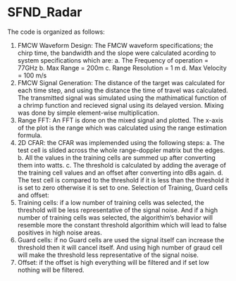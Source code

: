# SFND_Radar

The code is organized as follows:
1. FMCW Waveform Design: The FMCW waveform specifications; the chirp time, the
bandwidth and the slope were calculated acording to system specifications which are:
a. The Frequency of operation = 77GHz
b. Max Range = 200m
c. Range Resolution = 1 m
d. Max Velocity = 100 m/s
2. FMCW Signal Generation: The distance of the target was calculated for each time step,
and using the distance the time of travel was calculated. The transmitted signal was
simulated using the mathimatical function of a chrimp function and recieved signal using
its delayed version. Mixing was done by simple element-wise multiplication.
3. Range FFT: An FFT is done on the mixed signal and plotted. The x-axis of the plot is the
range which was calculated using the range estimation formula.
4. 2D CFAR: the CFAR was implemended using the following steps:
a. The test cell is slided across the whole range-doppler matrix but the edges.
b. All the values in the training cells are summed up after converting them into
watts.
c. The threshold is calculated by adding the average of the training cell values and
an offset after converting into dBs again.
d. The test cell is compared to the threshold if it is less than the threshold it is set to
zero otherwise it is set to one.
Selection of Training, Guard cells and offset:
1. Training cells: if a low number of training cells was selected, the threshold will be
less representative of the signal noise. And if a high number of training cells was
selected, the algorithim’s behavior will resemble more the constant threshold
algorithim which will lead to false positives in high noise areas.
2. Guard cells: if no Guard cells are used the signal itself can increase the threshold
then it will cancel itself. And using high number of graud cell will make the
threshold less representative of the signal noise.
3. Offset: if the offset is high everything will be filtered and if set low nothing will be
filtered.

